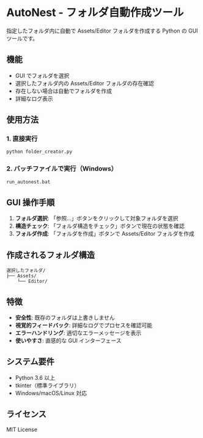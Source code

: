 # AutoNest - フォルダ自動作成ツール

指定したフォルダ内に自動で Assets/Editor フォルダを作成する Python の GUI ツールです。

## 機能

- GUI でフォルダを選択
- 選択したフォルダ内の Assets/Editor フォルダの存在確認
- 存在しない場合は自動でフォルダを作成
- 詳細なログ表示

## 使用方法

### 1. 直接実行

```bash
python folder_creator.py
```

### 2. バッチファイルで実行（Windows）

```bash
run_autonest.bat
```

## GUI 操作手順

1. **フォルダ選択**: 「参照...」ボタンをクリックして対象フォルダを選択
2. **構造チェック**: 「フォルダ構造をチェック」ボタンで現在の状態を確認
3. **フォルダ作成**: 「フォルダを作成」ボタンで Assets/Editor フォルダを作成

## 作成されるフォルダ構造

```
選択したフォルダ/
├── Assets/
    └── Editor/
```

## 特徴

- **安全性**: 既存のフォルダは上書きしません
- **視覚的フィードバック**: 詳細なログでプロセスを確認可能
- **エラーハンドリング**: 適切なエラーメッセージを表示
- **使いやすさ**: 直感的な GUI インターフェース

## システム要件

- Python 3.6 以上
- tkinter（標準ライブラリ）
- Windows/macOS/Linux 対応

## ライセンス

MIT License
